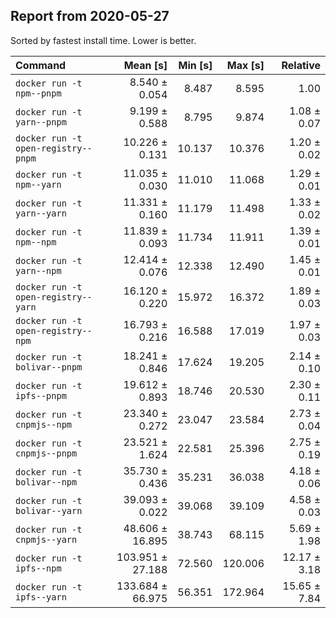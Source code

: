 ## Report from 2020-05-27

Sorted by fastest install time. Lower is better.


| Command | Mean [s] | Min [s] | Max [s] | Relative |
|:---|---:|---:|---:|---:|
| `docker run -t npm--pnpm` | 8.540 ± 0.054 | 8.487 | 8.595 | 1.00 |
| `docker run -t yarn--pnpm` | 9.199 ± 0.588 | 8.795 | 9.874 | 1.08 ± 0.07 |
| `docker run -t open-registry--pnpm` | 10.226 ± 0.131 | 10.137 | 10.376 | 1.20 ± 0.02 |
| `docker run -t npm--yarn` | 11.035 ± 0.030 | 11.010 | 11.068 | 1.29 ± 0.01 |
| `docker run -t yarn--yarn` | 11.331 ± 0.160 | 11.179 | 11.498 | 1.33 ± 0.02 |
| `docker run -t npm--npm` | 11.839 ± 0.093 | 11.734 | 11.911 | 1.39 ± 0.01 |
| `docker run -t yarn--npm` | 12.414 ± 0.076 | 12.338 | 12.490 | 1.45 ± 0.01 |
| `docker run -t open-registry--yarn` | 16.120 ± 0.220 | 15.972 | 16.372 | 1.89 ± 0.03 |
| `docker run -t open-registry--npm` | 16.793 ± 0.216 | 16.588 | 17.019 | 1.97 ± 0.03 |
| `docker run -t bolivar--pnpm` | 18.241 ± 0.846 | 17.624 | 19.205 | 2.14 ± 0.10 |
| `docker run -t ipfs--pnpm` | 19.612 ± 0.893 | 18.746 | 20.530 | 2.30 ± 0.11 |
| `docker run -t cnpmjs--npm` | 23.340 ± 0.272 | 23.047 | 23.584 | 2.73 ± 0.04 |
| `docker run -t cnpmjs--pnpm` | 23.521 ± 1.624 | 22.581 | 25.396 | 2.75 ± 0.19 |
| `docker run -t bolivar--npm` | 35.730 ± 0.436 | 35.231 | 36.038 | 4.18 ± 0.06 |
| `docker run -t bolivar--yarn` | 39.093 ± 0.022 | 39.068 | 39.109 | 4.58 ± 0.03 |
| `docker run -t cnpmjs--yarn` | 48.606 ± 16.895 | 38.743 | 68.115 | 5.69 ± 1.98 |
| `docker run -t ipfs--npm` | 103.951 ± 27.188 | 72.560 | 120.006 | 12.17 ± 3.18 |
| `docker run -t ipfs--yarn` | 133.684 ± 66.975 | 56.351 | 172.964 | 15.65 ± 7.84 |
